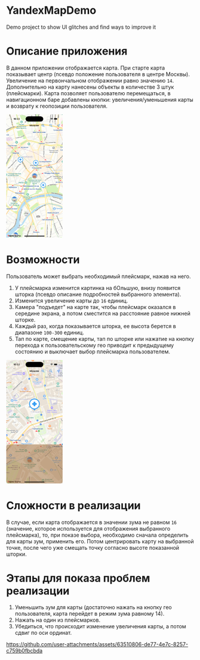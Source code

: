 # YandexMapDemo
Demo project to show UI glitches and find ways to improve it

# Описание приложения
В данном приложении отображается карта. При старте карта показывает центр (псевдо положение пользователя в центре Москвы). Увеличение на первончальном отображении равно значению `14`. Дополнительно на карту нанесены объекты в количестве 3 штук (плейсмарки). Карта позволяет пользователю перемещаться, в навигационном баре добавлены кнопки: увеличения/уменьшения карты и возврату к геопозиции пользователя.

<img src="previews/img_01.png" width="30%">


# Возможности
Пользователь может выбрать необходимый плейсмарк, нажав на него. 
1. У плейсмарка изменится картинка на бОльшую, внизу появится шторка (псевдо описание подробностей выбранного элемента).
2. Изменится увеличение карты до `16` единиц.
3. Камера "подъедет" на карте так, чтобы плейсмарк оказался в середине экрана, а потом сместится на расстояние равное нижней шторке.
4. Каждый раз, когда показывается шторка, ее высота берется в диапазоне `100-300` единиц. 
5. Тап по карте, смещение карты, тап по шторке или нажатие на кнопку перехода к пользовательскому гео приводит к предыдущему состоянию и выключает выбор плейсмарка пользователем. 

<img src="previews/img_02.png" width="30%">

# Сложности в реализации
В случае, если карта отображается в значении зума не равном `16` (значение, которое используется для отображения выбранного плейсмарка), то, при показе выбора, необходимо сначала определить для карты зум, применить его. Потом центрировать карту на выбранной точке, после чего уже смещать точку согласно высоте показанной шторки.

# Этапы для показа проблем реализации
1. Уменьшить зум для карты (достаточно нажать на кнопку гео пользователя, карта перейдет в режим зума равному 14).
2. Нажать на один из плейсмарков.
3. Убедиться, что происходит изменение увеличения карты, а потом сдвиг по оси ординат.



https://github.com/user-attachments/assets/63510806-de77-4e7c-8257-c759b0fbcbda

